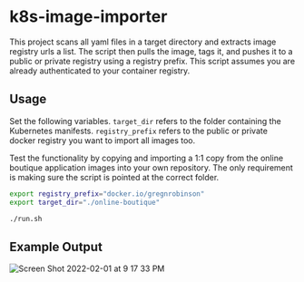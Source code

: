 # k8s-image-importer
This project scans all yaml files in a target directory and extracts image registry urls a list. The script then pulls the image, tags it, and pushes it to a public or private registry using a registry prefix. This script assumes you are already authenticated to your container registry.

## Usage

Set the following variables. `target_dir` refers to the folder containing the Kubernetes manifests. `registry_prefix` refers to the public or private docker registry you want to import all images too.

Test the functionality by copying and importing a 1:1 copy from the online boutique application images into your own repository. The only requirement is making sure the script is pointed at the correct folder.

```bash
export registry_prefix="docker.io/gregnrobinson"
export target_dir="./online-boutique"

./run.sh
```
## Example Output

![Screen Shot 2022-02-01 at 9 17 33 PM](https://user-images.githubusercontent.com/26353407/152083123-1f011108-4b99-4f2a-9b82-777ecd90f026.png)
